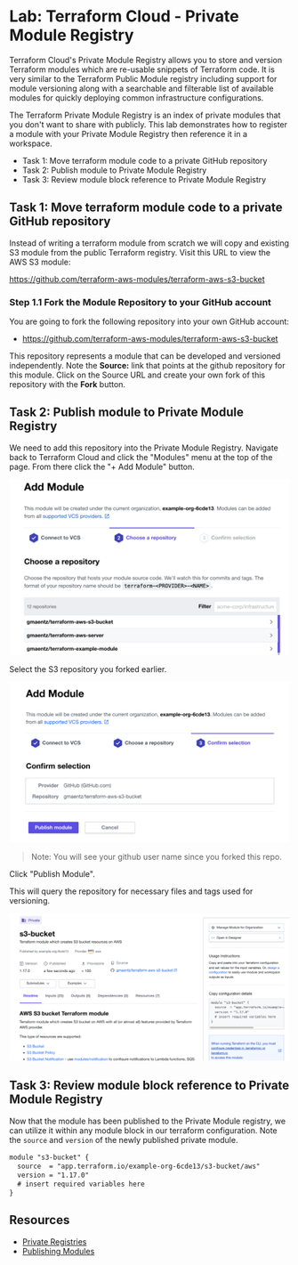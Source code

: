 # Lab: Terraform Cloud - Private Module Registry

Terraform Cloud's Private Module Registry allows you to store and version Terraform modules which are re-usable snippets of Terraform code. It is very similar to the Terraform Public Module registry including support for module versioning along with a searchable and filterable list of available modules for quickly deploying common infrastructure configurations.

The Terraform Private Module Registry is an index of private modules that you don't want to share with publicly. This lab demonstrates how to register a module with your Private Module Registry then reference it in a workspace.

- Task 1: Move terraform module code to a private GitHub repository
- Task 2: Publish module to Private Module Registry
- Task 3: Review module block reference to Private Module Registry

## Task 1: Move terraform module code to a private GitHub repository

Instead of writing a terraform module from scratch we will copy and existing S3 module from the public Terraform registry. Visit this URL to view the AWS S3 module:

https://github.com/terraform-aws-modules/terraform-aws-s3-bucket

### Step 1.1 Fork the Module Repository to your GitHub account

You are going to fork the following repository into your own GitHub account:

- https://github.com/terraform-aws-modules/terraform-aws-s3-bucket

This repository represents a module that can be developed and versioned independently. Note the **Source:** link that points at the github repository for this module. Click on the Source URL and create your own fork of this repository with the **Fork** button.

## Task 2: Publish module to Private Module Registry

We need to add this repository into the Private Module Registry. Navigate back to Terraform Cloud and click the "Modules" menu at the top of the page. From there click the "+ Add Module" button.

![](img/tfe-add-module.png)

Select the S3 repository you forked earlier.

![](img/tfe-select-module-repo.png)

> Note: You will see your github user name since you forked this repo.

Click "Publish Module".

This will query the repository for necessary files and tags used for versioning.

![](img/tfe-published-module.png)

## Task 3: Review module block reference to Private Module Registry

Now that the module has been published to the Private Module registry, we can utilize it within any module block in our terraform configuration. Note the `source` and `version` of the newly published private module.

```hcl
module "s3-bucket" {
  source  = "app.terraform.io/example-org-6cde13/s3-bucket/aws"
  version = "1.17.0"
  # insert required variables here
}
```

## Resources

- [Private Registries](https://www.terraform.io/docs/registry/private.html)
- [Publishing Modules](https://www.terraform.io/docs/registry/modules/publish.html)
